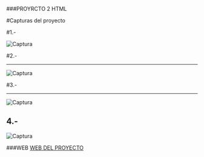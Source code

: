 ###PROYRCTO 2 HTML

#Capturas del proyecto


#1.-

![Captura](assets\img/Captura1 "Captura")

#2.-

------------

![Captura](assets\img/Captura2 "Captura")

#3.-

------------
![Captura](assets\img/Captura3 "Captura")

4.-
------------
![Captura](assets\img/Captura4 "Captura")

###WEB
[WEB DEL PROYECTO ](http://cake12.42web.io/index.html "WEB DEL PROYECTO ")


